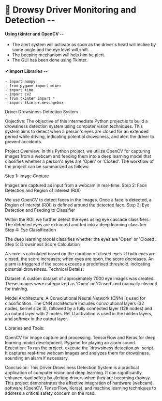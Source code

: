 # 🚗 Drowsy Driver Monitoring and Detection --
 
#### Using tkinter and OpenCV --

- The alert system will activate as soon as the driver's head will incline by some angle and the eye level will shift.
- The beeping mechanism will help him be alert. 
- The GUI has been done using Tkinter.

#### ✔ Import Libraries --
    - import numpy
    - from pygame import mixer
    - import time
    - import cv2
    - from tkinter import *
    - import tkinter.messagebox
    
    
Driver Drowsiness Detection System

Objective:
The objective of this intermediate Python project is to build a drowsiness detection system using computer vision techniques. This system aims to detect when a person's eyes are closed for an extended period while driving, indicating potential drowsiness, and alert the driver to prevent accidents.

Project Overview:
In this Python project, we utilize OpenCV for capturing images from a webcam and feeding them into a deep learning model that classifies whether a person's eyes are 'Open' or 'Closed'. The workflow of the project can be summarized as follows:

Step 1: Image Capture

Images are captured as input from a webcam in real-time.
Step 2: Face Detection and Region of Interest (ROI)

We use OpenCV to detect faces in the images.
Once a face is detected, a Region of Interest (ROI) is defined around the detected face.
Step 3: Eye Detection and Feeding to Classifier

Within the ROI, we further detect the eyes using eye cascade classifiers.
The detected eyes are extracted and fed into a deep learning classifier.
Step 4: Eye Classification

The deep learning model classifies whether the eyes are 'Open' or 'Closed'.
Step 5: Drowsiness Score Calculation

A score is calculated based on the duration of closed eyes.
If both eyes are closed, the score increases; when eyes are open, the score decreases.
An alarm is triggered if the score exceeds a predefined threshold, indicating potential drowsiness.
Technical Details:

Dataset: A custom dataset of approximately 7000 eye images was created. These images were categorized as 'Open' or 'Closed' and manually cleaned for training.

Model Architecture: A Convolutional Neural Network (CNN) is used for classification. The CNN architecture includes convolutional layers (32 nodes, kernel size 3), followed by a fully connected layer (128 nodes) and an output layer with 2 nodes. ReLU activation is used in the hidden layers, and softmax in the output layer.

Libraries and Tools:

OpenCV for image capture and processing.
TensorFlow and Keras for deep learning model development.
Pygame for playing an alarm sound.
Execution:
To run the project, execute the 'drowsiness detection.py' script. It captures real-time webcam images and analyzes them for drowsiness, sounding an alarm if necessary.

Conclusion:
This Driver Drowsiness Detection System is a practical application of computer vision and deep learning. It can significantly enhance road safety by alerting drivers when they are becoming drowsy. This project demonstrates the effective integration of hardware (webcam), software (OpenCV, TensorFlow, Keras), and machine learning techniques to address a critical safety concern on the road.

